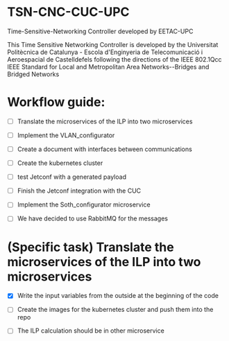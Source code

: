 # TSN-CNC-CUC-UPC
Time-Sensitive-Networking Controller developed by EETAC-UPC

This Time Sensitive Networking Controller is developed by the Universitat Politècnica de Catalunya - Escola d'Enginyeria de Telecomunicació i Aeroespacial de Castelldefels following the directions of the IEEE 802.1Qcc IEEE Standard for Local and Metropolitan Area Networks--Bridges and Bridged Networks

# Workflow guide:
- [ ] Translate the microservices of the ILP into two microservices
- [ ] Implement the VLAN_configurator
- [ ] Create a document with interfaces between communications
- [ ] Create the kubernetes cluster
- [ ] test Jetconf with a generated payload
- [ ] Finish the Jetconf integration with the CUC
- [ ] Implement the Soth_configurator microservice
- [ ] We have decided to use RabbitMQ for the messages 


# (Specific task) Translate the microservices of the ILP into two microservices
- [X] Write the input variables from the outside at the beginning of the code
- [ ] Create the images for the kubernetes cluster and push them into the repo
- [ ] The ILP calculation should be in other microservice


